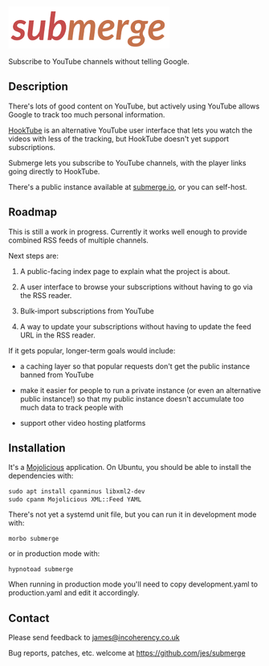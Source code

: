 ![Submerge](public/submerge.png)

Subscribe to YouTube channels without telling Google.

## Description

There's lots of good content on YouTube, but actively using YouTube allows Google to track too much personal information.

[HookTube](https://hooktube.com/) is an alternative YouTube user interface that lets you watch the videos with less of the tracking, but HookTube doesn't yet support subscriptions.

Submerge lets you subscribe to YouTube channels, with the player links going directly to HookTube.

There's a public instance available at [submerge.io](https://submerge.io/), or you can self-host.

## Roadmap

This is still a work in progress. Currently it works well enough to provide combined RSS feeds of multiple channels.

Next steps are:

1. A public-facing index page to explain what the project is about.

2. A user interface to browse your subscriptions without having to go via the RSS reader.

3. Bulk-import subscriptions from YouTube

4. A way to update your subscriptions without having to update the feed URL in the RSS reader.

If it gets popular, longer-term goals would include:

* a caching layer so that popular requests don't get the public instance banned from YouTube

* make it easier for people to run a private instance (or even an alternative public instance!) so that my public instance doesn't accumulate too much data to track people with

* support other video hosting platforms

## Installation

It's a [Mojolicious](https://mojolicious.org/) application. On Ubuntu, you should be able to install the dependencies with:

    sudo apt install cpanminus libxml2-dev
    sudo cpanm Mojolicious XML::Feed YAML

There's not yet a systemd unit file, but you can run it in development mode with:

    morbo submerge

or in production mode with:

    hypnotoad submerge

When running in production mode you'll need to copy development.yaml to production.yaml and edit it accordingly.

## Contact

Please send feedback to james@incoherency.co.uk

Bug reports, patches, etc. welcome at https://github.com/jes/submerge
